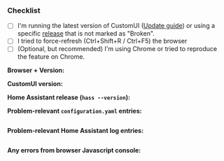 ### Checklist
- [ ] I'm running the latest version of CustomUI ([Update guide](https://github.com/andrey-git/home-assistant-custom-ui/blob/master/docs/installing.md#updating)) or using a specific [release](https://github.com/andrey-git/home-assistant-custom-ui/releases) that is not marked as "Broken".
- [ ] I tried to force-refresh (Ctrl+Shift+R / Ctrl+F5) the browser
- [ ] (Optional, but recommended) I'm using Chrome or tried to reproduce the feature on Chrome.

**Browser + Version:** <!-- i.e. Chrome 60 -->

<!-- To check either:
 * Go to /dev-info panel. The CustomUI version will be under Home Assistant version
 * Open browser dev console (see below). CustomUI version should be printed there.
-->
**CustomUI version:** <!-- i.e. 20170201 -->

**Home Assistant release (`hass --version`):** <!-- i.e. 0.48.5 -->

**Problem-relevant `configuration.yaml` entries:**
```yaml

```

**Problem-relevant Home Assistant log entries:**
```

```

<!-- Ctrl+Shift+J on Chrome / Firefox --> 
**Any errors from browser Javascript console:**
```

```
